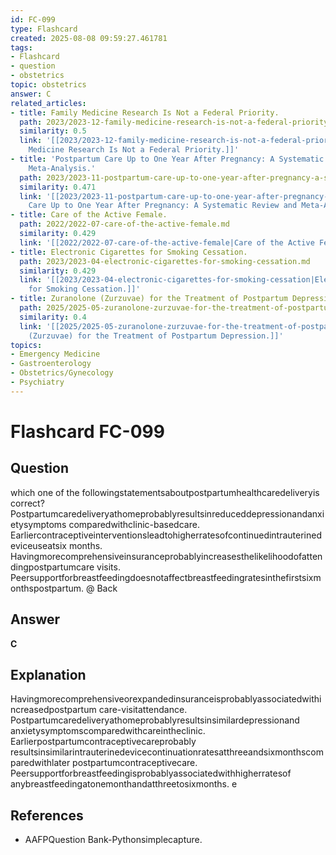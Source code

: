 ```yaml
---
id: FC-099
type: Flashcard
created: 2025-08-08 09:59:27.461781
tags:
- Flashcard
- question
- obstetrics
topic: obstetrics
answer: C
related_articles:
- title: Family Medicine Research Is Not a Federal Priority.
  path: 2023/2023-12-family-medicine-research-is-not-a-federal-priority.md
  similarity: 0.5
  link: '[[2023/2023-12-family-medicine-research-is-not-a-federal-priority|Family
    Medicine Research Is Not a Federal Priority.]]'
- title: 'Postpartum Care Up to One Year After Pregnancy: A Systematic Review and
    Meta-Analysis.'
  path: 2023/2023-11-postpartum-care-up-to-one-year-after-pregnancy-a-systematic.md
  similarity: 0.471
  link: '[[2023/2023-11-postpartum-care-up-to-one-year-after-pregnancy-a-systematic|Postpartum
    Care Up to One Year After Pregnancy: A Systematic Review and Meta-Analysis.]]'
- title: Care of the Active Female.
  path: 2022/2022-07-care-of-the-active-female.md
  similarity: 0.429
  link: '[[2022/2022-07-care-of-the-active-female|Care of the Active Female.]]'
- title: Electronic Cigarettes for Smoking Cessation.
  path: 2023/2023-04-electronic-cigarettes-for-smoking-cessation.md
  similarity: 0.429
  link: '[[2023/2023-04-electronic-cigarettes-for-smoking-cessation|Electronic Cigarettes
    for Smoking Cessation.]]'
- title: Zuranolone (Zurzuvae) for the Treatment of Postpartum Depression.
  path: 2025/2025-05-zuranolone-zurzuvae-for-the-treatment-of-postpartum-depressi.md
  similarity: 0.4
  link: '[[2025/2025-05-zuranolone-zurzuvae-for-the-treatment-of-postpartum-depressi|Zuranolone
    (Zurzuvae) for the Treatment of Postpartum Depression.]]'
topics:
- Emergency Medicine
- Gastroenterology
- Obstetrics/Gynecology
- Psychiatry
---
```


# Flashcard FC-099

## Question

which one of the followingstatementsaboutpostpartumhealthcaredeliveryis correct? Postpartumcaredeliveryathomeprobablyresultsinreduceddepressionandanxietysymptoms comparedwithclinic-basedcare. Earliercontraceptiveinterventionsleadtohigherratesofcontinuedintrauterinedeviceuseatsix months. Havingmorecomprehensiveinsuranceprobablyincreasesthelikelihoodofattendingpostpartumcare visits. Peersupportforbreastfeedingdoesnotaffectbreastfeedingratesinthefirstsixmonthspostpartum. @ Back

## Answer

**C**

## Explanation

Havingmorecomprehensiveorexpandedinsuranceisprobablyassociatedwithincreasedpostpartum care-visitattendance. Postpartumcaredeliveryathomeprobablyresultsinsimilardepressionand anxietysymptomscomparedwithcareintheclinic. Earlierpostpartumcontraceptivecareprobably resultsinsimilarintrauterinedevicecontinuationratesatthreeandsixmonthscomparedwithlater postpartumcontraceptivecare. Peersupportforbreastfeedingisprobablyassociatedwithhigherratesof anybreastfeedingatonemonthandatthreetosixmonths. e

## References

- AAFPQuestion Bank-Pythonsimplecapture.

